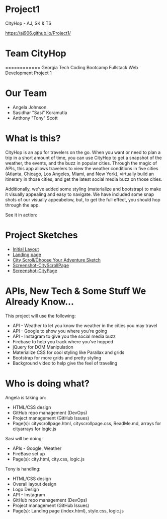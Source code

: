 # Project1
CityHop - AJ, SK &amp; TS

https://aj906.github.io/Project1/

# Team CityHop
============
Georgia Tech Coding Bootcamp
Fullstack Web Development
Project 1

# Our Team
* Angela Johnson
* Sasidhar "Sasi" Koramutla
* Anthony "Tony" Scott

# What is this?

CityHop is an app for travelers on the go. When you want or need to plan a trip in a short amount of time, you can use CityHop to get a snapshot of the weather, the events, and the buzz in popular cities.  Through the magic of APIs, this app allows travelers to view the weather conditions in five cities (Atlanta, Chicago, Los Angeles, Miami, and New York), virtually build an itinerary in those cities, and get the latest social media buzz on those cities.

Additionally, we've added some styling (materialize and bootstrap) to make it visually appealing and easy to navigate. We have included some snap shots of our visually appeabelow, but, to get the full effect, you should hop through the app.

See it in action: 

# Project Sketches
* [Initial Layout](assets\ReadMe_Files\Project1_CityHop_EarlyDesign.png)
* [Landing page](assets\ReadMe_Files\Project1_CityHop_LandingPage.png)
* [City Scroll/Choose Your Adventure Sketch](assets\ReadMe_Files\CityScrollPageSketchandNotes.jpg)
* [Screenshot-CityScrollPage](assets\ReadMe_Files\Project1_CityHop_CityScrollPage.png)
* [Screenshot-CityPage](assets\ReadMe_Files\Project1_CityHop_CityPage.png)

# APIs, New Tech & Some Stuff We Already Know...
This project will use the following:
* API - Weather to let you know the weather in the cities you may travel
* API - Google to show you where you're going
* API - Instagram to give you the social media buzz
* Firebase to help you track where you've hopped
* jQuery for DOM Manipulation
* Materialize CSS for cool styling like Parallax and grids
* Bootstrap for more grids and pretty styling
* Background video to help give the feel of traveling

# Who is doing what?
Angela is taking on:
* HTML/CSS design
* GitHub repo management (DevOps)
* Project management (GitHub Issues)
* Page(s): cityscrollpage.html, cityscrollpage.css, ReadMe.md, arrays for cityarrays for logic.js

Sasi will be doing:
* APIs - Google, Weather
* FireBase set up
* Page(s): city.html, city.css, logic.js

Tony is handling:
* HTML/CSS design
* Overall layout design
* Logo Design
* API - Instagram
* GitHub repo management (DevOps)
* Project management (GitHub Issues)
* Page(s): Landing page (index.html), style.css, logic.js
